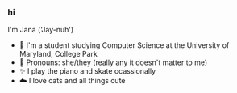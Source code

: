 ### hi

I'm Jana ('Jay-nuh')

- 🧸 I'm a student studying Computer Science at the University of Maryland, College Park
- 🎀 Pronouns: she/they (really any it doesn't matter to me)
- ✨ I play the piano and skate ocassionally 
- ☁️ I love cats and all things cute


